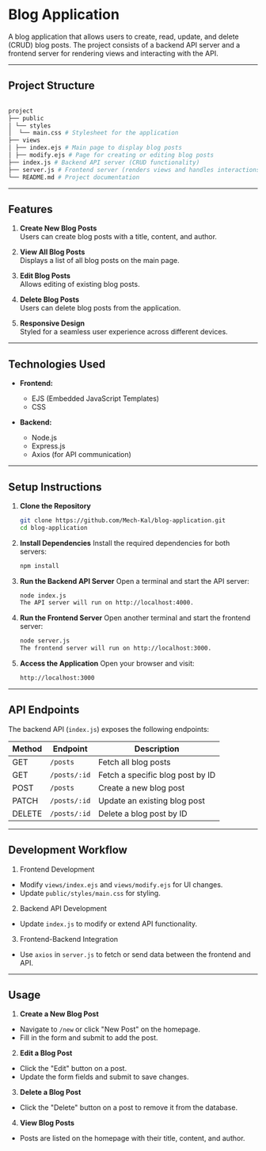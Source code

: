 # Blog Application

A blog application that allows users to create, read, update, and delete (CRUD) blog posts. The project consists of a backend API server and a frontend server for rendering views and interacting with the API.

---

## Project Structure

```bash

project 
├── public 
│ └── styles 
│  └── main.css # Stylesheet for the application 
├── views 
│ ├── index.ejs # Main page to display blog posts 
│ ├── modify.ejs # Page for creating or editing blog posts 
├── index.js # Backend API server (CRUD functionality) 
├── server.js # Frontend server (renders views and handles interactions) 
└── README.md # Project documentation

```


---

## Features

1. **Create New Blog Posts**  
   Users can create blog posts with a title, content, and author.

2. **View All Blog Posts**  
   Displays a list of all blog posts on the main page.

3. **Edit Blog Posts**  
   Allows editing of existing blog posts.

4. **Delete Blog Posts**  
   Users can delete blog posts from the application.

5. **Responsive Design**  
   Styled for a seamless user experience across different devices.

---

## Technologies Used

- **Frontend:**
  - EJS (Embedded JavaScript Templates)
  - CSS

- **Backend:**
  - Node.js
  - Express.js
  - Axios (for API communication)

---

## Setup Instructions

1. **Clone the Repository**  
   ```bash
   git clone https://github.com/Mech-Kal/blog-application.git
   cd blog-application
   ```
2. **Install Dependencies**
    Install the required dependencies for both servers:

    ```bash
    npm install
    ```
3. **Run the Backend API Server**
    Open a terminal and start the API server:

    ```bash
    node index.js
    The API server will run on http://localhost:4000.
    ```
4. **Run the Frontend Server**
    Open another terminal and start the frontend server:

    ```bash
    node server.js
    The frontend server will run on http://localhost:3000.
    ```

5. **Access the Application**
    Open your browser and visit:
    ```bash
    http://localhost:3000
    ```
---
## API Endpoints

The backend API (`index.js`) exposes the following endpoints:

| **Method** | **Endpoint**    | **Description**                     |
|------------|-----------------|-------------------------------------|
| GET        | `/posts`        | Fetch all blog posts                |
| GET        | `/posts/:id`    | Fetch a specific blog post by ID    |
| POST       | `/posts`        | Create a new blog post              |
| PATCH      | `/posts/:id`    | Update an existing blog post        |
| DELETE     | `/posts/:id`    | Delete a blog post by ID            |
---

## Development Workflow

1. Frontend Development
- Modify `views/index.ejs` and `views/modify.ejs` for UI changes.
- Update `public/styles/main.css` for styling.

2. Backend API Development
- Update `index.js` to modify or extend API functionality.

3. Frontend-Backend Integration
- Use `axios` in `server.js` to fetch or send data between the frontend and API.

---

## Usage

1. **Create a New Blog Post**
- Navigate to `/new` or click "New Post" on the homepage.
- Fill in the form and submit to add the post.

2. **Edit a Blog Post**
- Click the "Edit" button on a post.
- Update the form fields and submit to save changes.

3. **Delete a Blog Post**
- Click the "Delete" button on a post to remove it from the database.

4. **View Blog Posts**
- Posts are listed on the homepage with their title, content, and author.
